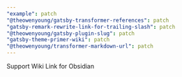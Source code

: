 ```yaml
---
"example": patch
"@theowenyoung/gatsby-transformer-references": patch
"gatsby-remark-rewrite-link-for-trailing-slash": patch
"@theowenyoung/gatsby-plugin-slug": patch
"gatsby-theme-primer-wiki": patch
"@theowenyoung/transformer-markdown-url": patch
---
```


Support Wiki Link for Obsidian
